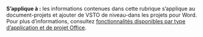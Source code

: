  **S’applique à :** les informations contenues dans cette rubrique s’applique au document\-projets et ajouter de VSTO de niveau\-dans les projets pour Word. Pour plus d’informations, consultez [fonctionnalités disponibles par type d’application et de projet Office](../../vsto/features-available-by-office-application-and-project-type.md).

  